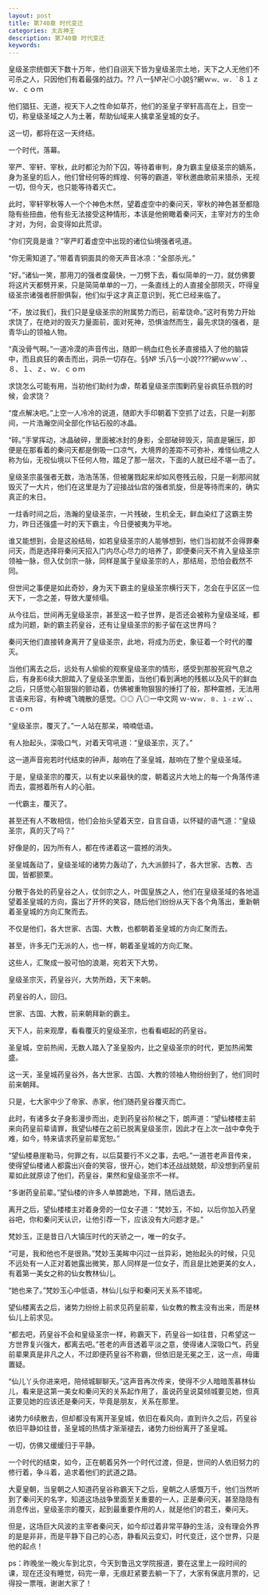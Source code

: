 ```yaml
---
layout: post
title: 第740章 时代变迁
categories: 太古神王
description: 第740章 时代变迁
keywords:
---
```


皇级圣宗统御天下数十万年，他们自诩天下皆为皇级圣宗土地，天下之人无他们不可杀之人，只因他们有着最强的战力。??  八一§№卍◎小說§?網ｗ`ｗ、ｗ`．`８１ｚｗ．ｃｏｍ

他们猖狂、无道，视天下人之性命如草芥，他们的圣皇子宰轩高高在上，目空一切，称皇级圣域之人为土著，帮助仙域来人擒拿圣皇城的女子。

这一切，都将在这一天终结。

一个时代，落幕。

宰严、宰轩、宰秋，此时都沦为阶下囚，等待着审判，身为霸主皇级圣宗的嫡系，身为圣皇的后人，他们曾经何等的辉煌、何等的霸道，宰秋邀曲歌前来猎杀，无视一切，但今天，也只能等待着灭亡。

此时，宰轩宰秋等人一个个神色木然，望着虚空中的秦问天，宰秋的神色甚至都隐隐有些扭曲，他有些无法接受这种情形，本该是他俯瞰着秦问天，主宰对方的生命才对，为何，会变得如此荒谬。

“你们究竟是谁？”宰严盯着虚空中出现的诸位仙境强者吼道。

“你无需知道了。”带着青铜面具的帝天声音冰凉：“全部杀光。”

“好。”诸仙一笑，那用刀的强者度最快，一刀劈下去，看似简单的一刀，就仿佛要将这片天都劈开来，只是简简单单的一刀，一条直线上的人直接全部陨灭，吓得皇级圣宗诸强者肝胆俱裂，他们似乎这才真正意识到，死亡已经来临了。

“不，放过我们，我们只是皇级圣宗的附属势力而已，前辈饶命。”这时有势力开始求饶了，在绝对的毁灭力量面前，面对死神，恐惧油然而生，最先求饶的强者，是青华山的领袖人物。

“真没骨气啊。”一道冷漠的声音传出，随即一柄血红色长矛直接插入了他的脑袋中，而且疯狂的袭击而出，洞杀一切存在。§§№ 卐八§一小說????網ｗ`ｗ`ｗ`．、８、１、ｚ、ｗ．ｃｏｍ

求饶怎么可能有用，当初他们助纣为虐，帮着皇级圣宗围剿药皇谷疯狂杀戮的时候，会求饶？

“度点解决吧。”上空一人冷冷的说道，随即大手印朝着下空抓了过去，只是一刹那间，一片浩瀚空间全部化作钻石般的冰晶。

“碎。”手掌挥动，冰晶破碎，里面被冰封的身影，全部破碎毁灭，简直是辗压，即便是在那看着的秦问天都是倒吸一口凉气，大境界的差距不可弥补，难怪仙境之人称为仙，无视仙境以下任何人物，踏足了那一层次，下面的人就已经不堪一击了。

皇级圣宗虽强者无数，浩浩荡荡，但被屠戮起来却如风卷残云般，只是一刹那间就毁灭了一大片，他们在这里是为了迎接战仙宫的强者凯旋，但是等待而来的，确实真正的末日。

一炷香时间之后，浩瀚的皇级圣宗，一片残破，生机全无，鲜血染红了这霸主势力，昨日还强盛一时的天下霸主，今日便被夷为平地。

谁又能想到，会是这般结局，如若皇级圣宗的人能够想到，他们当初就不会得罪秦问天，而是选择将秦问天招入门内尽心尽力的培养了，即便秦问天不肯入皇级圣宗领袖一脉，但入仗剑宗一脉，同样是属于皇级圣宗的人，那结局，恐怕会截然不同。

但世间之事便是如此奇妙，身为天下霸主的皇级圣宗横行天下，怎会在乎区区一位天下，一念之差，导致大厦倾塌。

从今往后，世间再无皇级圣宗，甚至这一粒子世界，是否还会被称为皇级圣域，都成为问题，新的霸主药皇谷，还有让皇级圣宗的影子留在这世界吗？

秦问天他们直接转身离开了皇级圣宗，此地，将成为历史，象征着一个时代的覆灭。

当他们离去之后，远处有人偷偷的观察皇级圣宗的情形，感受到那股死寂气息之后，有身影6续大胆踏入了皇级圣宗里面，当他们看到满地的残骸以及风干的鲜血之后，只感觉心脏狠狠的颤动着，仿佛被重物狠狠的捶打了般，那种震撼，无法用言语来形容，有种魂飞魄散的感觉。◎◎ 八◎一中文网  ｗ-ｗ`ｗ`．`８、１-ｚ`ｗ`．、ｃ-ｏｍ

“皇级圣宗，覆灭了。”一人站在那呆，喃喃低语。

有人抬起头，深吸口气，对着天穹吼道：“皇级圣宗，灭了。”

这一道声音宛若时代结束的钟声，敲响在了圣皇城，敲响在了整个皇级圣域。

于是，皇级圣宗的覆灭，以有史以来最快的度，朝着这片大地上的每一个角落传递而去，震撼着所有人的心脏。

一代霸主，覆灭了。

甚至还有人不敢相信，他们会抬头望着天空，自言自语，以怀疑的语气道：“皇级圣宗，真的灭了吗？”

好像是的，因为所有人，都在传递着这一震撼的消失。

圣皇城轰动了，皇级圣域的诸势力轰动了，九大派颤抖了，各大世家、古教、古国，皆都颤栗。

分散于各处的药皇谷之人，仗剑宗之人，叶国皇族之人，他们在皇级圣域的各地遥望着圣皇城的方向，露出了开怀的笑容，随后他们纷纷从天下各个角落出，重新朝着圣皇城的方向汇聚而去。

不仅是他们，各大世家、古国、大教，也都朝着圣皇城的方向汇聚而去。

甚至，许多无门无派的人，也一样，朝着圣皇城的方向汇聚。

这些人，汇聚成一股可怕的浪潮，宛若天下大势。

皇级圣宗灭，药皇谷兴，大势所趋，天下来朝。

药皇谷的人，回归。

世家、古国、大教，前来朝拜新的霸主。

天下人，前来观摩，看看覆灭的皇级圣宗，也看看崛起的药皇谷。

圣皇城，空前热闹，无数人踏入了圣皇股内，比之皇级圣宗的时代，更加热闹繁盛。

这一天，圣皇城药皇谷外，各大世家、古国、大教的领袖人物纷纷到了，他们同时前来朝拜。

只是，七大家中少了帝家、赤家，他们随药皇谷覆灭而亡。

此时，有诸多女子身影漫步而出，走到药皇谷阶梯之下，朗声道：“望仙楼楼主前来向药皇前辈请罪，我望仙楼在之前已脱离皇级圣宗，因此才在上次一战中幸免于难，如今，特来请求药皇前辈宽恕。”

“望仙楼悬崖勒马，何罪之有，以后莫要行不义之事，去吧。”一道苍老声音传来，使得望仙楼诸人都露出兴奋的笑容，很开心，她们本还战战兢兢，却没想到药皇前辈如此就原谅了他们，药皇谷，果然和皇级圣宗不一样。

“多谢药皇前辈。”望仙楼的许多人单膝跪地，下拜，随后退去。

离开之后，望仙楼楼主对着身旁的一位女子道：“梵妙玉，不如，以后你加入药皇谷吧，你和秦问天认识，让他引荐一下，应该没有大问题才是。”

梵妙玉，正是昔日八大镇压时代的天骄之一，唯一的女子。

“可是，我和他也不是很熟。”梵妙玉美眸中闪过一丝异彩，她抬起头的时候，只见不远处有一人正对着她露出微笑，那人同样是一位女子，而且是比她更美的女人，有着第一美女之称的仙女教林仙儿。

“她也来了。”梵妙玉心中低语，林仙儿似乎和秦问天关系不错呢。

望仙楼离去之后，诸势力纷纷上前求见药皇前辈，仙女教的教主没有出来，而是林仙儿上前求见。

“都去吧，药皇谷不会和皇级圣宗一样，称霸天下，药皇谷一如往昔，只希望这一方世界复兴强大，都离去吧。”苍老的声音透着平淡之意，使得诸人深吸口气，药皇前辈果真是非凡之人，不过即便药皇谷不称霸，但依旧是无冕之王，这一点，毋庸置疑。

“仙儿丫头你进来吧，陪倾城聊聊天。”这声音再次传来，使得不少人暗暗羡慕林仙儿，看来是这第一美女和秦问天的关系起作用了，虽说药皇说莫倾城要见她，但真正要见她的应该还是秦问天，毕竟是朋友，关系在那里。

诸势力6续散去，但却都没有离开圣皇城，依旧在看风向，直到许久之后，药皇谷依旧平静如往昔，圣皇城的热情才渐渐褪去，诸势力纷纷离开了圣皇城。

一切，仿佛又缓缓归于平静。

一个时代的结束，如今，正在朝着另外一个时代过渡，但是，世间的人依旧努力的修行着，争斗着，追求着他们的武道之路。

大夏皇朝，当皇朝之人知道药皇谷称霸天下之后，皇朝之人感慨万千，他们当然听到了秦问天的名字，知道这场战争里面至关重要的一人，正是秦问天，甚至隐隐有消息传出，皇级圣宗的覆灭，起到最重要作用的人，就是他们的君王，秦问天。

但是，这场巨大风波的主宰者秦问天，如今却过着非常平静的生活，没有理会外界的是是非非，而是平静下自己的心态，静看风云变幻，时代变迁，这个世界，只是他的起点！

ps：昨晚坐一晚火车到北京，今天到鲁迅文学院报道，要在这里上一段时间的课，现在还没有睡觉，码完一章，无痕赶紧要去躺一下了，大家有保底月票的，记得投一票哦，谢谢大家了！

